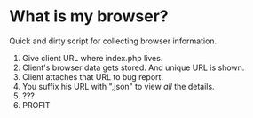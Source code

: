 # What is my browser?

Quick and dirty script for collecting browser information.

1. Give client URL where index.php lives.
2. Client's browser data gets stored. And unique URL is shown.
3. Client attaches that URL to bug report.
4. You suffix his URL with ",json" to view *all* the details.
5. ???
6. PROFIT

